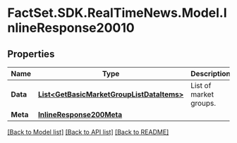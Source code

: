 # FactSet.SDK.RealTimeNews.Model.InlineResponse20010

## Properties

Name | Type | Description | Notes
------------ | ------------- | ------------- | -------------
**Data** | [**List&lt;GetBasicMarketGroupListDataItems&gt;**](GetBasicMarketGroupListDataItems.md) | List of market groups. | [optional] 
**Meta** | [**InlineResponse200Meta**](InlineResponse200Meta.md) |  | [optional] 

[[Back to Model list]](../README.md#documentation-for-models) [[Back to API list]](../README.md#documentation-for-api-endpoints) [[Back to README]](../README.md)

